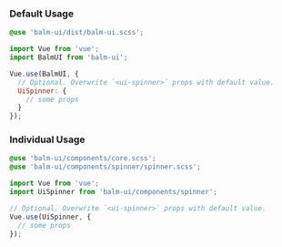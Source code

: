 ### Default Usage

```css
@use 'balm-ui/dist/balm-ui.scss';
```

```js
import Vue from 'vue';
import BalmUI from 'balm-ui';

Vue.use(BalmUI, {
  // Optional. Overwrite `<ui-spinner>` props with default value.
  UiSpinner: {
    // some props
  }
});
```

### Individual Usage

```css
@use 'balm-ui/components/core.scss';
@use 'balm-ui/components/spinner/spinner.scss';
```

```js
import Vue from 'vue';
import UiSpinner from 'balm-ui/components/spinner';

// Optional. Overwrite `<ui-spinner>` props with default value.
Vue.use(UiSpinner, {
  // some props
});
```

